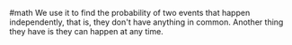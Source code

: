 #math 
We use it to find the probability of two events that happen independently, that is, they don't have anything in common. Another thing they have is they can happen at any time.
